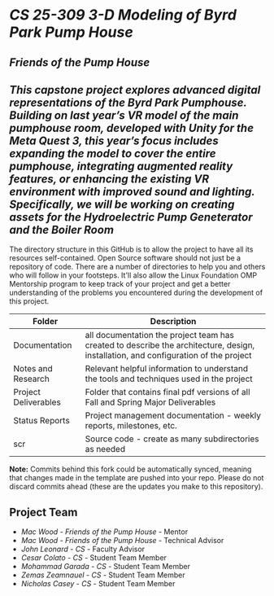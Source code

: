 # *CS 25-309 3-D Modeling of Byrd Park Pump House*
## *Friends of the Pump House*
## *This capstone project explores advanced digital representations of the Byrd Park Pumphouse. Building on last year’s VR model of the main pumphouse room, developed with Unity for the Meta Quest 3, this year’s focus includes expanding the model to cover the entire pumphouse, integrating augmented reality features, or enhancing the existing VR environment with improved sound and lighting. Specifically, we will be working on creating assets for the Hydroelectric Pump Geneterator and the Boiler Room*
The directory structure in this GitHub is to allow the project to have all its resources self-contained.
Open Source software should not just be a repository of code.  There are a number of directories to help you and others who will 
follow in your footsteps.  It'll also allow the Linux Foundation OMP Mentorship program to keep track of your project and get
a better understanding of the problems you encountered during the development of this project. 

| Folder | Description |
|---|---|
| Documentation |  all documentation the project team has created to describe the architecture, design, installation, and configuration of the project |
| Notes and Research | Relevant helpful information to understand the tools and techniques used in the project |
| Project Deliverables | Folder that contains final pdf versions of all Fall and Spring Major Deliverables |
| Status Reports | Project management documentation - weekly reports, milestones, etc. |
| scr | Source code - create as many subdirectories as needed |

**Note:** Commits behind this fork could be automatically synced, meaning that changes made in the template are pushed into your repo. Please do not discard commits ahead (these are the updates you make to this repository).

## Project Team
- *Mac Wood*  - *Friends of the Pump House* - Mentor
- *Mac Wood* - *Friends of the Pump House* - Technical Advisor
- *John Leonard* - *CS* - Faculty Advisor
- *Cesar Colato* - *CS* - Student Team Member
- *Mohammad Garada* - *CS* - Student Team Member
- *Zemas Zeamnauel* - *CS* - Student Team Member
- *Nicholas Casey* - *CS* - Student Team Member
